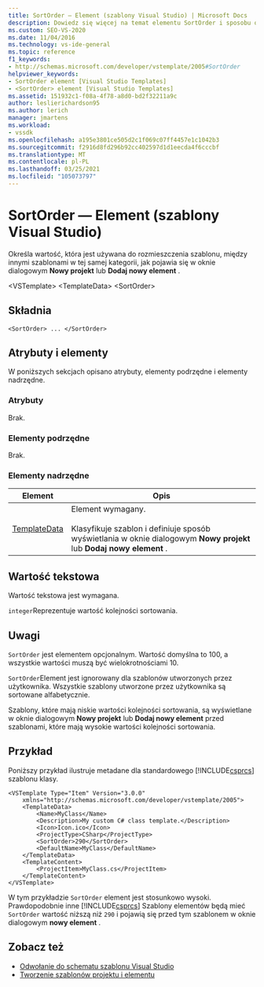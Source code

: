```yaml
---
title: SortOrder — Element (szablony Visual Studio) | Microsoft Docs
description: Dowiedz się więcej na temat elementu SortOrder i sposobu określania wartości, która jest używana do rozmieszczenia szablonu w postaci wyświetlanej w oknie dialogowym Nowy projekt lub Dodaj nowy element.
ms.custom: SEO-VS-2020
ms.date: 11/04/2016
ms.technology: vs-ide-general
ms.topic: reference
f1_keywords:
- http://schemas.microsoft.com/developer/vstemplate/2005#SortOrder
helpviewer_keywords:
- SortOrder element [Visual Studio Templates]
- <SortOrder> element [Visual Studio Templates]
ms.assetid: 151932c1-f08a-4f78-a8d0-bd2f32211a9c
author: leslierichardson95
ms.author: lerich
manager: jmartens
ms.workload:
- vssdk
ms.openlocfilehash: a195e3801ce505d2c1f069c07ff4457e1c1042b3
ms.sourcegitcommit: f2916d8fd296b92cc402597d1d1eecda4f6cccbf
ms.translationtype: MT
ms.contentlocale: pl-PL
ms.lasthandoff: 03/25/2021
ms.locfileid: "105073797"
---
```

# <a name="sortorder-element-visual-studio-templates"></a>SortOrder — Element (szablony Visual Studio)
Określa wartość, która jest używana do rozmieszczenia szablonu, między innymi szablonami w tej samej kategorii, jak pojawia się w oknie dialogowym **Nowy projekt** lub **Dodaj nowy element** .

 \<VSTemplate> \<TemplateData>
 \<SortOrder>

## <a name="syntax"></a>Składnia

```
<SortOrder> ... </SortOrder>
```

## <a name="attributes-and-elements"></a>Atrybuty i elementy
 W poniższych sekcjach opisano atrybuty, elementy podrzędne i elementy nadrzędne.

### <a name="attributes"></a>Atrybuty
 Brak.

### <a name="child-elements"></a>Elementy podrzędne
 Brak.

### <a name="parent-elements"></a>Elementy nadrzędne

|Element|Opis|
|-------------|-----------------|
|[TemplateData](../extensibility/templatedata-element-visual-studio-templates.md)|Element wymagany.<br /><br /> Klasyfikuje szablon i definiuje sposób wyświetlania w oknie dialogowym **Nowy projekt** lub **Dodaj nowy element** .|

## <a name="text-value"></a>Wartość tekstowa
 Wartość tekstowa jest wymagana.

 `integer`Reprezentuje wartość kolejności sortowania.

## <a name="remarks"></a>Uwagi
 `SortOrder` jest elementem opcjonalnym. Wartość domyślna to 100, a wszystkie wartości muszą być wielokrotnościami 10.

 `SortOrder`Element jest ignorowany dla szablonów utworzonych przez użytkownika. Wszystkie szablony utworzone przez użytkownika są sortowane alfabetycznie.

 Szablony, które mają niskie wartości kolejności sortowania, są wyświetlane w oknie dialogowym **Nowy projekt** lub **Dodaj nowy element** przed szablonami, które mają wysokie wartości kolejności sortowania.

## <a name="example"></a>Przykład
 Poniższy przykład ilustruje metadane dla standardowego [!INCLUDE[csprcs](../data-tools/includes/csprcs_md.md)] szablonu klasy.

```
<VSTemplate Type="Item" Version="3.0.0"
    xmlns="http://schemas.microsoft.com/developer/vstemplate/2005">
    <TemplateData>
        <Name>MyClass</Name>
        <Description>My custom C# class template.</Description>
        <Icon>Icon.ico</Icon>
        <ProjectType>CSharp</ProjectType>
        <SortOrder>290</SortOrder>
        <DefaultName>MyClass</DefaultName>
    </TemplateData>
    <TemplateContent>
        <ProjectItem>MyClass.cs</ProjectItem>
    </TemplateContent>
</VSTemplate>
```

 W tym przykładzie `SortOrder` element jest stosunkowo wysoki. Prawdopodobnie inne [!INCLUDE[csprcs](../data-tools/includes/csprcs_md.md)] Szablony elementów będą mieć `SortOrder` wartość niższą niż `290` i pojawią się przed tym szablonem w oknie dialogowym **nowy element** .

## <a name="see-also"></a>Zobacz też
- [Odwołanie do schematu szablonu Visual Studio](../extensibility/visual-studio-template-schema-reference.md)
- [Tworzenie szablonów projektu i elementu](../ide/creating-project-and-item-templates.md)
